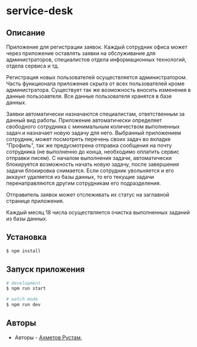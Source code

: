 # service-desk
## Описание
Приложение для регистрации заявок. Каждый сотрудник офиса может через приложение оставлять заявки на обслуживание для администраторов, специалистов отдела информационных технологий, отдела сервиса и тд.

Регистрация новых пользователей осуществляется администратором. Часть функционала приложения скрыта от всех пользователей кроме администратора. Существует так же возможность вносить изменения в данные пользоавтеля. Все данные пользователя хранятся в базе данных.

Заявки автоматически назначаются специалистам, ответственным за данный вид работы. Приложение автоматически определяет свободного сотрудника с минимальным количеством выполненных задач и назначает новую задачу для него. Выбранный приложением сотрудник, может посмотреть перечень своих задач во вкладке "Профиль", так же 
предусмотрена отправка сообщения на почту сотрудника (не выполненно до конца, необходимо оплатить сервис отправки писем). С началом выполнения задачи, автоматически блокируется возможность начать новую задачу, после завершения задачи блокировка снимается.
Если сотрудник увольняется и его аккаунт удаляется из базы данных, то его текущие задачи перенаправляются другим сотрудникам его подразделения.

Отправитель заявок может отслеживать их статус на заглавной странице приложения.

Каждый месяц 18 числа осуществляется очистка выполненных заданий из базы данных.


## Установка

```bash
$ npm install
```

## Запуск приложения

```bash
# development
$ npm run start

# watch mode
$ npm run dev

```

## Авторы

- Авторы - [Ахметов Рустам](ahmetov.rustam2011@gmail.com),
